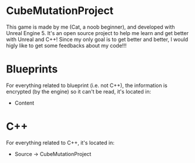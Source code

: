 # CubeMutationProject
This game is made by me (Cat, a noob beginner), and developed with Unreal Engine 5. It's an open source project to help me learn and get better with Unreal and C++! Since my only goal is to get better and better, I would higly like to get some feedbacks about my code!!!



# Blueprints
For everything related to blueprint (i.e. not C++), the information is encrypted (by the engine) so it can't be read, it's located in:
- Content




# C++
For everything related to C++, it's located in:
- Source -> CubeMutationProject
